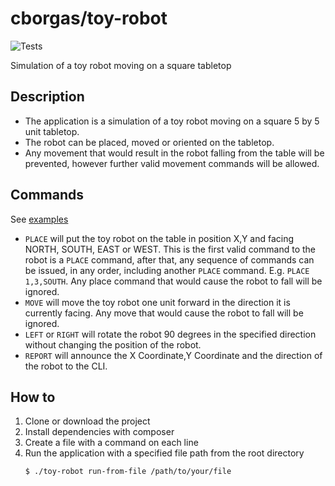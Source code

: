 # cborgas/toy-robot
![Tests](https://github.com/cborgas/toy-robot/workflows/Tests/badge.svg)

Simulation of a toy robot moving on a square tabletop

## Description
- The application is a simulation of a toy robot moving on a square 5 by 5 unit tabletop.
- The robot can be placed, moved or oriented on the tabletop.
- Any movement that would result in the robot falling from the table will be prevented, 
  however further valid movement commands will be allowed.

## Commands
See [examples](docs/EXAMPLES.md)
- `PLACE` will put the toy robot on the table in position X,Y and facing NORTH,
  SOUTH, EAST or WEST. This is the first valid command to the robot is a `PLACE` command, 
  after that, any sequence of commands can be issued, in any order, including another `PLACE`
  command. E.g. `PLACE 1,3,SOUTH`. Any place command that would cause the robot to fall will be ignored.
- `MOVE` will move the toy robot one unit forward in the direction it is
  currently facing. Any move that would cause the robot to fall will be ignored.
- `LEFT` or `RIGHT` will rotate the robot 90 degrees in the specified direction
  without changing the position of the robot.
- `REPORT` will announce the X Coordinate,Y Coordinate and the direction of the robot to the CLI.


## How to
1. Clone or download the project
2. Install dependencies with composer
3. Create a file with a command on each line
4. Run the application with a specified file path from the root directory
    ```shell script
    $ ./toy-robot run-from-file /path/to/your/file
    ```
